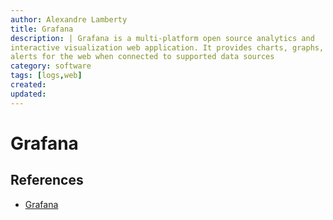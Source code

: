 ```yaml
---
author: Alexandre Lamberty
title: Grafana
description: | Grafana is a multi-platform open source analytics and
interactive visualization web application. It provides charts, graphs, and
alerts for the web when connected to supported data sources
category: software
tags: [logs,web]
created:
updated:
---
```


# Grafana

## References

- [Grafana](https://grafana.com/)
